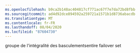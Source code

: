 ```yaml
---
ms.openlocfilehash: b9ca2b148ac404817cf771ac67f7e7da72bd8fbb
ms.sourcegitcommit: ad4d92dce894592a259721a1571b1d8736abacdb
ms.translationtype: MT
ms.contentlocale: fr-FR
ms.lasthandoff: 08/04/2020
ms.locfileid: "87604730"
---
```

<span data-ttu-id="d92c0-101">groupe de l'intégralité des basculements</span><span class="sxs-lookup"><span data-stu-id="d92c0-101">entire failover set</span></span>
